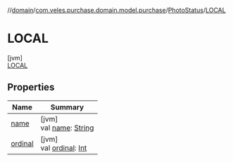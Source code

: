 //[domain](../../../../index.md)/[com.veles.purchase.domain.model.purchase](../../index.md)/[PhotoStatus](../index.md)/[LOCAL](index.md)

# LOCAL

[jvm]\
[LOCAL](index.md)

## Properties

| Name | Summary |
|---|---|
| [name](../../../com.veles.purchase.domain.model.setting/-size-type/-p-e-r-c-e-n-t/index.md#-372974862%2FProperties%2F-1078502285) | [jvm]<br>val [name](../../../com.veles.purchase.domain.model.setting/-size-type/-p-e-r-c-e-n-t/index.md#-372974862%2FProperties%2F-1078502285): [String](https://kotlinlang.org/api/latest/jvm/stdlib/kotlin/-string/index.html) |
| [ordinal](../../../com.veles.purchase.domain.model.setting/-size-type/-p-e-r-c-e-n-t/index.md#-739389684%2FProperties%2F-1078502285) | [jvm]<br>val [ordinal](../../../com.veles.purchase.domain.model.setting/-size-type/-p-e-r-c-e-n-t/index.md#-739389684%2FProperties%2F-1078502285): [Int](https://kotlinlang.org/api/latest/jvm/stdlib/kotlin/-int/index.html) |
